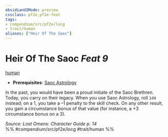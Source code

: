 ```yaml
---
obsidianUIMode: preview
cssclass: pf2e,pf2e-feat
tags:
- compendium/src/pf2e/locg
- trait/human
aliases: ["Heir Of The Saoc"]
---
```

# Heir Of The Saoc  *Feat 9*  
[human](../../rules/traits/human.md)  

- **Prerequisites**: [Saoc Astrology](saoc-astrology-locg.md)

In the past, you would have been a proud initiate of the Saoc Brethren. Today, you carry on their legacy. When you use Saoc Astrology, roll `1d4` instead; on a 1, you take a –1 penalty to the skill check. On any other result, you gain a circumstance bonus of that value (for instance, a +3 circumstance bonus on a 3).

*Source: Lost Omens: Character Guide p. 14*  
%% #compendium/src/pf2e/locg #trait/human %%